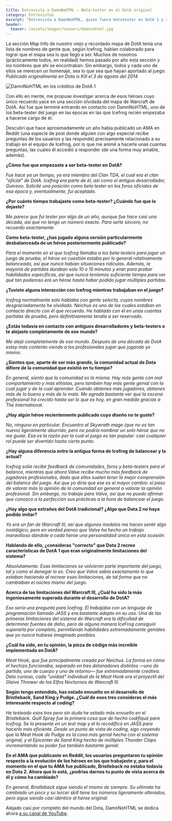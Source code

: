 ```yaml
---
title: Entrevista a DamnNoHTML — Beta-tester en el DotA original
category: Entrevistas
excerpt: "Entrevista a DamnNoHTML, quien fuera betatester en DotA 1 y responsable por héroes como Bristleback, Sand King o Pudge."
header:
  teaser: /assets/images/teasers/damnnohtml.jpg  
---
```


La sección Map Info de nuestro viejo y recordado mapa de DotA tenía una lista de nombres de gente que, según Icefrog, habían colaborado para lograr que el mapa sea lo que llegó a ser. Muchos de nosotros (prácticamente todos, en realidad) hemos pasado por alto esta sección y los nombres que ahí se encontraban. Sin embargo, todos y cada uno de ellos se merecen un homenaje, sea lo que sea que hayan aportado al juego. *Publicado originalmente en Dota is Kill el 3 de agosto del 2014*

<img src="{{ site.url }}{{ site.baseurl }}/assets/images/posts/damn-no-html.jpg" alt="DamnNoHTML en los créditos de DotA 1">

Con ello en mente, me propuse investigar acerca de esos héroes cuyo único recuerdo yace en una sección olvidada del mapa de Warcraft de DotA. Así fue que terminé entrando en contacto con DamnNoHTML, uno de los beta-tester del juego en las épocas en las que Icefrog recién empezaba a hacerse cargo de él.

Descubrí que hace aproximadamente un año había publicado un AMA en Reddit (una especie de post donde alguien con algo especial recibe preguntas de los usuarios y las responde) precisamente relacionado a su trabajo en el equipo de Icefrog, por lo que me animé a hacerle unas cuantas preguntas, las cuales él accedió a responder (de una forma muy amable, además).

__¿Cómo fue que empezaste a ser beta-tester en DotA?__

*Fue hace ya un tiempo, yo era miembro del Clan TDA, el cual era el clan "oficial" de DotA. Icefrog era parte de él, así como el antiguo desarrollador, Guinsoo. Solicité una posición como beta tester en los foros oficiales de esa época y, eventualmente, fui aceptado.*

__¿Por cuánto tiempo trabajaste como beta-tester? ¿Cuándo fue que lo dejaste?__

*Me parece que fui tester por algo de un año, aunque fue hace casi una década, así que no tengo un número exacto. Para serte sincero, no recuerdo exactamente.*

__Como beta-tester, ¿has jugado alguna versión particularmente desbalanceada de un héroe posteriormente publicado?__

*Para el momento en el que Icefrog llamaba a los beta-testers para jugar un juego de prueba, el héroe en cuestión estaba por lo general relativamente balanceado, así que nunca habían situaciones ridículas. Además, la mayoría de partidas duraban solo 10 o 15 minutos y eran para probar habilidades específicas, así que nunca teníamos suficiente tiempo para ver qué tan poderoso era un héroe hasta haber podido jugar múltiples partidas.*

__¿Tuviste alguna interacción con Icefrog mientras trabajaban en el juego?__

*Icefrog normalmente solo hablaba con gente selecta, cuyos nombres desgraciadamente he olvidado. Neichus es uno de los cuales estaban en contacto directo con él que recuerdo. He hablado con él en unas cuantas partidas de prueba, pero definitivamente tendía a ser reservado.*

__¿Estás todavía en contacto con antiguos desarrolladores y beta-testers o te alejaste completamente de ese mundo?__

*Me alejé completamente de ese mundo. Después de una década de DotA estoy más contento viendo a los profesionales jugar que jugando yo mismo.*

__¿Sientes que, aparte de ser más grande, la comunidad actual de Dota difiere de la comunidad que existió en tu tiempo?__

*En general, siento que la comunidad es la misma. Hay más gente con mal comportamiento y más elitistas, pero también hay más gente genial con la cual jugar y de la cual aprender. Cuando obtienes más jugadores, obtienes más de lo bueno y más de lo malo. Me agrada bastante ver que la escena profesional ha crecido hasta ser lo que es hoy, en gran medida gracias a The International.*

__¿Hay algún héroe recientemente publicado cuyo diseño no te guste?__

*No, ninguno en particular. Encuentro al Skywrath mage (que no es tan nuevo) ligeramente aburrido, pero no podría nombrar un solo héroe que no me guste. Esa es la razón por la cual el juego es tan popular: casi cualquier rol puede ser divertido hasta cierto punto.*

__¿Hay alguna diferencia entre la antigua forma de Icefrog de balancear y la actual?__

*Icefrog solía recibir feedback de comunidades, foros y beta-testers para el balance, mientras que ahora Valve recibe mucho más feedback de jugadores profesionales, dado que ellos suelen tener la mejor comprensión del balance del juego. Así que yo diría que ese es el mayor cambio: el paso de valorar más la opinión de la comunidad en general a valorar la opinión profesional. Sin embargo, no trabajo para Valve, así que no puedo afirmar que conozco a la perfección sus prácticas a la hora de balancear el juego.*

__¿Hay algo que extrañes del DotA tradicional? ¿Algo que Dota 2 no haya podido imitar?__

*Yo era un fan de Warcraft III, así que algunos modelos me hacen sentir algo nostálgico, pero en verdad pienso que Valve ha hecho un trabajo maravilloso dándole a cada héroe una personalidad única en esta ocasión.*

__Hablando de ello, ¿consideras "correcto" que Dota 2 recree características de DotA 1 que eran originalmente limitaciones del sistema?__

*Absolutamente. Esas limitaciones se volvieron parte importante del juego, tal y como el denegar lo es. Creo que Valve sabía exactamente lo que estaban haciendo al recrear esas limitaciones, de tal forma que no cambiaban el núcleo mismo del juego.*

__Acerca de las limitaciones del Warcraft III, ¿Cuál ha sido la más ingeniosamente superada durante el desarrollo de DotA?__

*Eso sería una pregunta para Icefrog. Él trabajaba con un lenguaje de programación llamado JASS y era bastante adepto en su uso. Una de las primeras limitaciones del sistema de Warcraft era la dificultad de determinar fuentes de daño, pero de alguna manera IceFrog consiguió superarla por completo, permitiendo habilidades extremadamente geniales que yo nunca hubiese imaginado posibles.*

__¿Cuál ha sido, en tu opinión, la pieza de código más increíble implementada en DotA?__

*Meat Hook, que fue principalmente creada por Neichus. La forma en cómo el hechizo funcionaba, separado en tres detonadores distintos —uno de partida, uno de cuerpo y uno de retorno— fue extremadamente creativa. Dato curioso, cada "unidad" individual de la Meat Hook era el proyectil del Glaive Thrower de los Elfos Nocturnos de Warcraft III.*

__Según tengo entendido, has estado envuelto en el desarrollo de Bristleback, Sand King y Pudge. ¿Cuál de esos tres consideras el más interesante respecto al coding?__

*He testeado esos tres pero sin duda he estado más envuelto en el Bristleback. Quill Spray fue la primera cosa que de hecho codifiqué para Icefrog. Se lo presenté en un test map y él lo recodificó en JASS para hacerlo más eficiente. Desde un punto de vista de coding, sigo creyendo que la Meat Hook de Pudge es la cosa más genial hecha con el sistema original, y el Epicenter de Sand King hecho de múltiples Thunder Claps incrementando su poder fue también bastante genial.*

__En el AMA que publicaste en Reddit, los usuarios preguntaron tu opinión respecto a la evolución de los héroes en los que trabajaste y, para el momento en el que tu AMA fue publicado, Bristleback no estaba todavía en Dota 2. Ahora que lo está, ¿podrías darnos tu punto de vista acerca de él y cómo ha cambiado?__

*En general, Bristleback sigue siendo el mismo de siempre. Su ultimate ha cambiado un poco y su tercer skill tiene los números ligeramente alterados, pero sigue siendo casi idéntico al héroe original.*

Alejado casi por completo del mundo del Dota, DamnNoHTML se dedica ahora [a su canal de YouTube](https://www.youtube.com/user/DamnNoHtml).